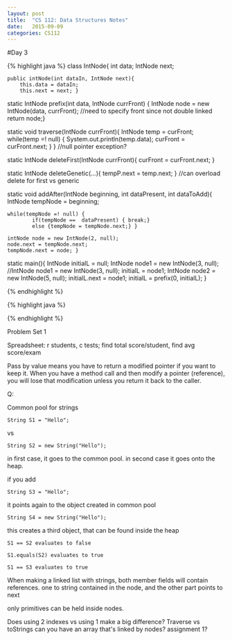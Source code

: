 ```yaml
---
layout: post
title:  "CS 112: Data Structures Notes"
date:   2015-09-09
categories: CS112
---
```

#Day 3

{% highlight java %}
class IntNode{
	int data;
	IntNode next; 
	
	public intNode(int dataIn, IntNode next){
		this.data = dataIn;
		this.next = next; }
	

static IntNode prefix(int data, IntNode currFront) {
	IntNode node = new IntNode(data, currFront); //need to specify front since not double linked
	return node;}
	

static void traverse(IntNode currFront){
	IntNode temp = curFront;
	while(temp =! null) {
		System.out.println(temp.data);
		curFront = curFront.next; } } //null pointer exception?


static IntNode deleteFirst(IntNode currFront){
	curFront = curFront.next; }


static IntNode deleteGenetic(...){
	tempP.next = temp.next; } //can overload delete for first vs generic


static void addAfter(IntNode beginning, int dataPresent, int dataToAdd){
	IntNode tempNode = beginning;

	while(tempNode =! null) {
			if(tempNode ==  dataPresent) { break;}
			else {tempNode = tempNode.next;} }

	intNode node = new IntNode(2, null);
	node.next = tempNode.next;
	tempNode.next = node; }
	

static main(){
	IntNode initialL = null;
	IntNode node1 = new IntNode(3, null); //IntNode node1 = new IntNode(3, null);
	initialL = node1;
	IntNode node2 = new IntNode(5, null); 
	initialL.next = node1;
	initialL = prefix(0, initialL);
}
	
{% endhighlight %}

{% highlight java %}

{% endhighlight %}

Problem Set 1

Spreadsheet: r students, c tests; find total score/student, find avg score/exam


Pass by value means you have to return a modified pointer if you want to keep it. When you have a method call and then modify a pointer (reference), you will lose that modification
unless you return it back to the caller. 

Q:

Common pool for strings

`String S1 = "Hello";`

vs

`String S2 = new String("Hello");`

in first case, it goes to the common pool.
in second case it goes onto the heap.

if you add

`String S3 = "Hello";`

it points again to the object created in common pool

`String S4 = new String("Hello");`

this creates a third object, that can be found inside the heap

`S1 == S2 evaluates to false`

`S1.equals(S2) evaluates to true`

`S1 == S3 evaluates to true`

When making a linked list with strings, both member fields will contain references. one to string contained in the node, and the other part points to next

only primitives can be held inside nodes.




Does using 2 indexes vs using 1 make a big difference?
Traverse vs toStrings
can you have an array that's linked by nodes? 
assignment 1?